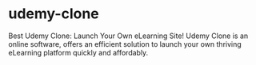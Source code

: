 # udemy-clone
Best Udemy Clone: Launch Your Own eLearning Site! Udemy Clone is an online software, offers an efficient solution to launch your own thriving eLearning platform quickly and affordably.
